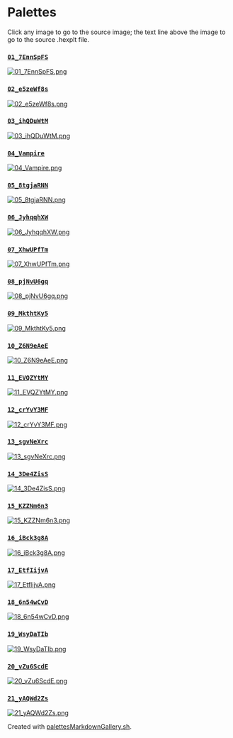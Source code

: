 # Palettes

Click any image to go to the source image; the text line above the image to go to the source .hexplt file.

### [`01_7EnnSpFS`](01_7EnnSpFS.hexplt)

[ ![01_7EnnSpFS.png](01_7EnnSpFS.png) ](01_7EnnSpFS.png)

### [`02_e5zeWf8s`](02_e5zeWf8s.hexplt)

[ ![02_e5zeWf8s.png](02_e5zeWf8s.png) ](02_e5zeWf8s.png)

### [`03_ihQDuWtM`](03_ihQDuWtM.hexplt)

[ ![03_ihQDuWtM.png](03_ihQDuWtM.png) ](03_ihQDuWtM.png)

### [`04_Vampire`](04_Vampire.hexplt)

[ ![04_Vampire.png](04_Vampire.png) ](04_Vampire.png)

### [`05_8tgjaRNN`](05_8tgjaRNN.hexplt)

[ ![05_8tgjaRNN.png](05_8tgjaRNN.png) ](05_8tgjaRNN.png)

### [`06_JyhqqhXW`](06_JyhqqhXW.hexplt)

[ ![06_JyhqqhXW.png](06_JyhqqhXW.png) ](06_JyhqqhXW.png)

### [`07_XhwUPfTm`](07_XhwUPfTm.hexplt)

[ ![07_XhwUPfTm.png](07_XhwUPfTm.png) ](07_XhwUPfTm.png)

### [`08_pjNvU6gq`](08_pjNvU6gq.hexplt)

[ ![08_pjNvU6gq.png](08_pjNvU6gq.png) ](08_pjNvU6gq.png)

### [`09_MkthtKy5`](09_MkthtKy5.hexplt)

[ ![09_MkthtKy5.png](09_MkthtKy5.png) ](09_MkthtKy5.png)

### [`10_Z6N9eAeE`](10_Z6N9eAeE.hexplt)

[ ![10_Z6N9eAeE.png](10_Z6N9eAeE.png) ](10_Z6N9eAeE.png)

### [`11_EVQZYtMY`](11_EVQZYtMY.hexplt)

[ ![11_EVQZYtMY.png](11_EVQZYtMY.png) ](11_EVQZYtMY.png)

### [`12_crYvY3MF`](12_crYvY3MF.hexplt)

[ ![12_crYvY3MF.png](12_crYvY3MF.png) ](12_crYvY3MF.png)

### [`13_sgvNeXrc`](13_sgvNeXrc.hexplt)

[ ![13_sgvNeXrc.png](13_sgvNeXrc.png) ](13_sgvNeXrc.png)

### [`14_3De4ZisS`](14_3De4ZisS.hexplt)

[ ![14_3De4ZisS.png](14_3De4ZisS.png) ](14_3De4ZisS.png)

### [`15_KZZNm6n3`](15_KZZNm6n3.hexplt)

[ ![15_KZZNm6n3.png](15_KZZNm6n3.png) ](15_KZZNm6n3.png)

### [`16_iBck3g8A`](16_iBck3g8A.hexplt)

[ ![16_iBck3g8A.png](16_iBck3g8A.png) ](16_iBck3g8A.png)

### [`17_EtfIijvA`](17_EtfIijvA.hexplt)

[ ![17_EtfIijvA.png](17_EtfIijvA.png) ](17_EtfIijvA.png)

### [`18_6n54wCvD`](18_6n54wCvD.hexplt)

[ ![18_6n54wCvD.png](18_6n54wCvD.png) ](18_6n54wCvD.png)

### [`19_WsyDaTIb`](19_WsyDaTIb.hexplt)

[ ![19_WsyDaTIb.png](19_WsyDaTIb.png) ](19_WsyDaTIb.png)

### [`20_vZu6ScdE`](20_vZu6ScdE.hexplt)

[ ![20_vZu6ScdE.png](20_vZu6ScdE.png) ](20_vZu6ScdE.png)

### [`21_yAQWd2Zs`](21_yAQWd2Zs.hexplt)

[ ![21_yAQWd2Zs.png](21_yAQWd2Zs.png) ](21_yAQWd2Zs.png)

Created with [palettesMarkdownGallery.sh](https://github.com/earthbound19/_ebDev/blob/master/scripts/imgAndVideo/palettesMarkdownGallery.sh).